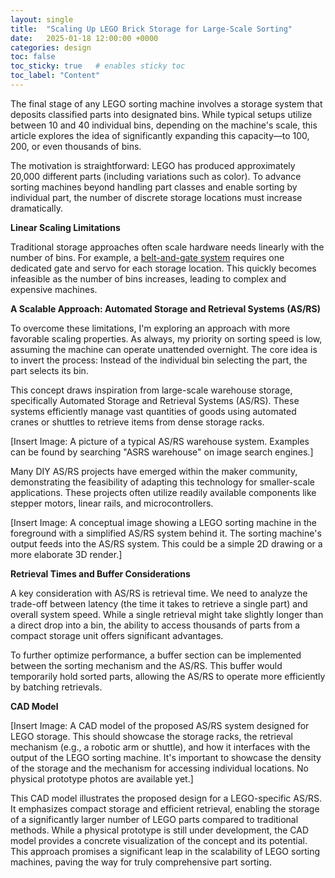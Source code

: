 ```yaml
---
layout: single
title:  "Scaling Up LEGO Brick Storage for Large-Scale Sorting"
date:   2025-01-18 12:00:00 +0000
categories: design
toc: false
toc_sticky: true   # enables sticky toc
toc_label: "Content"
---
```


The final stage of any LEGO sorting machine involves a storage system that deposits classified parts into designated bins. While typical setups utilize between 10 and 40 individual bins, depending on the machine's scale, this article explores the idea of significantly expanding this capacity—to 100, 200, or even thousands of bins.

The motivation is straightforward: LEGO has produced approximately 20,000 different parts (including variations such as color). To advance sorting machines beyond handling part classes and enable sorting by individual part, the number of discrete storage locations must increase dramatically.

**Linear Scaling Limitations**

Traditional storage approaches often scale hardware needs linearly with the number of bins. For example, a <a href="/survey/Exploring-LEGO-Sorting-Machines-A-Survey-of-Designs/#stage-4--sorted-storage">belt-and-gate system</a> requires one dedicated gate and servo for each storage location. This quickly becomes infeasible as the number of bins increases, leading to complex and expensive machines.

**A Scalable Approach: Automated Storage and Retrieval Systems (AS/RS)**

To overcome these limitations, I'm exploring an approach with more favorable scaling properties. As always, my priority on sorting speed is low, assuming the machine can operate unattended overnight. The core idea is to invert the process: Instead of the individual bin selecting the part, the part selects its bin.

This concept draws inspiration from large-scale warehouse storage, specifically Automated Storage and Retrieval Systems (AS/RS). These systems efficiently manage vast quantities of goods using automated cranes or shuttles to retrieve items from dense storage racks.

[Insert Image: A picture of a typical AS/RS warehouse system. Examples can be found by searching "ASRS warehouse" on image search engines.]

Many DIY AS/RS projects have emerged within the maker community, demonstrating the feasibility of adapting this technology for smaller-scale applications. These projects often utilize readily available components like stepper motors, linear rails, and microcontrollers.

[Insert Image: A conceptual image showing a LEGO sorting machine in the foreground with a simplified AS/RS system behind it. The sorting machine's output feeds into the AS/RS system. This could be a simple 2D drawing or a more elaborate 3D render.]

**Retrieval Times and Buffer Considerations**

A key consideration with AS/RS is retrieval time. We need to analyze the trade-off between latency (the time it takes to retrieve a single part) and overall system speed. While a single retrieval might take slightly longer than a direct drop into a bin, the ability to access thousands of parts from a compact storage unit offers significant advantages.

To further optimize performance, a buffer section can be implemented between the sorting mechanism and the AS/RS. This buffer would temporarily hold sorted parts, allowing the AS/RS to operate more efficiently by batching retrievals.

**CAD Model**

[Insert Image: A CAD model of the proposed AS/RS system designed for LEGO storage. This should showcase the storage racks, the retrieval mechanism (e.g., a robotic arm or shuttle), and how it interfaces with the output of the LEGO sorting machine. It's important to showcase the density of the storage and the mechanism for accessing individual locations. No physical prototype photos are available yet.]

This CAD model illustrates the proposed design for a LEGO-specific AS/RS. It emphasizes compact storage and efficient retrieval, enabling the storage of a significantly larger number of LEGO parts compared to traditional methods. While a physical prototype is still under development, the CAD model provides a concrete visualization of the concept and its potential. This approach promises a significant leap in the scalability of LEGO sorting machines, paving the way for truly comprehensive part sorting.
